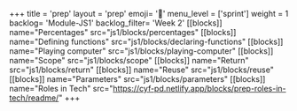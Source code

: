 +++
title = 'prep'
layout = 'prep'
emoji= '📝'
menu_level = ['sprint']
weight = 1
backlog= 'Module-JS1'
backlog_filter= 'Week 2'
[[blocks]]
name="Percentages"
src="js1/blocks/percentages"
[[blocks]]
name="Defining functions"
src="js1/blocks/declaring-functions"
[[blocks]]
name="Playing computer"
src="js1/blocks/playing-computer"
[[blocks]]
name="Scope"
src="js1/blocks/scope"
[[blocks]]
name="Return"
src="js1/blocks/return"
[[blocks]]
name="Reuse"
src="js1/blocks/reuse"
[[blocks]]
name="Parameters"
src="js1/blocks/parameters"
[[blocks]]
name="Roles in Tech"
src="https://cyf-pd.netlify.app/blocks/prep-roles-in-tech/readme/"
+++
